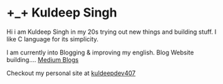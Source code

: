 # +_+ Kuldeep Singh
Hi i am Kuldeep Singh
in my 20s trying out new things and building stuff.
I like C language for its simplicity. 

I am currently into Blogging & improving my english.
Blog Website building....
[Medium Blogs](https://medium.com/@kuldeepdev407)

Checkout my personal site at [kuldeepdev407](https://kuldeepdev407.vercel.app)

